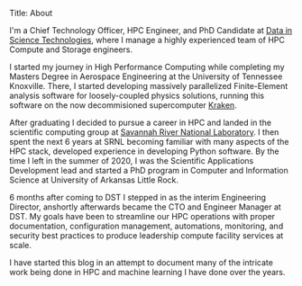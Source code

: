 Title: About

I'm a Chief Technology Officer, HPC Engineer, and PhD Candidate at [Data in Science Technologies](https://datainscience.com/), where I
manage a highly experienced team of HPC Compute and Storage engineers.

I started my journey in High Performance Computing while completing
my Masters Degree in Aerospace Engineering at the University of
Tennessee Knoxville.  There, I started developing massively parallelized
Finite-Element analysis software for loosely-coupled physics solutions, running
this software on the now decommisioned supercomputer [Kraken](https://en.wikipedia.org/wiki/Kraken_(supercomputer)).

After graduating I decided to pursue a career in HPC and landed in the
scientific computing group at [Savannah River National Laboratory](https://srnl.doe.gov/). I then spent the next 6 years at SRNL becoming
familiar with many aspects of the HPC stack, developed experience in
developing Python software.  By the time I left in the summer
of 2020, I was the Scientific Applications Development lead and started a PhD program
in Computer and Information Science at University of Arkansas Little Rock.

6 months after coming to DST I stepped in as the interim Engineering Director, anshortly afterwards became the CTO and
Engineer Manager at DST.  My goals have been to streamline our HPC operations with proper documentation, configuration
management, automations, monitoring, and security best practices to produce leadership compute facility
services at scale.

I have started this blog in an attempt to document many of the intricate work being done in HPC and machine learning I
have done over the years.

